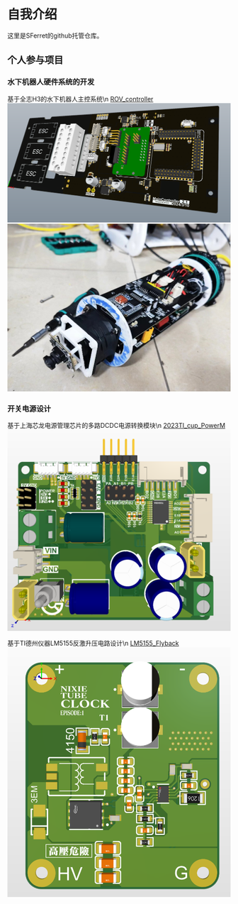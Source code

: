 # 自我介绍

这里是SFerret的github托管仓库。

## 个人参与项目

### 水下机器人硬件系统的开发

基于全志H3的水下机器人主控系统\n
[ROV_controller](https://github.com/SFerret/ROV_controller)
![ROV_1](img/ROV_Con_3D.png)
![ROV_2](img/system.jpg)

### 开关电源设计

基于上海芯龙电源管理芯片的多路DCDC电源转换模块\n
[2023TI_cup_PowerM](https://github.com/SFerret/2023TI_cup_PowerM)
![PM](img/PM_3D.png)

基于TI德州仪器LM5155反激升压电路设计\n
[LM5155_Flyback](https://github.com/SFerret/LM5155_FlyBack)
![FLYBACK](img/LM5155_3D.png)
